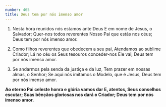 ```yaml
---
number: 465
title: Deus tem por nós imenso amor
---
```


1. Nesta hora reunidos nós estamos ante Deus
  E em nome de Jesus, o Salvador;
  Quer-nos todos reverentes
  Nosso Pai que estás nos céus;
  Deus tem por nós imenso amor.

2. Como filhos reverentes que obedecem a seu pai,
  Atendamos ao sublime Criador;
  Lá no céu os Seus tesouros conceder-nos Ele vai;
  Deus tem por nós imenso amor.

3. Se andarmos pela senda da justiça e da luz,
  Tem prazer em nossas almas, o Senhor;
  Se aqui nós imitamos o Modelo, que é Jesus,
  Deus tem por nós imenso amor.

  __Ao eterno Pai celeste honra e glória vamos dar
  E, atentos, Seus conselhos escutar;
  Suas bênçãos gloriosas nos dará o Criador;
  Deus tem por nós imenso amor.__
